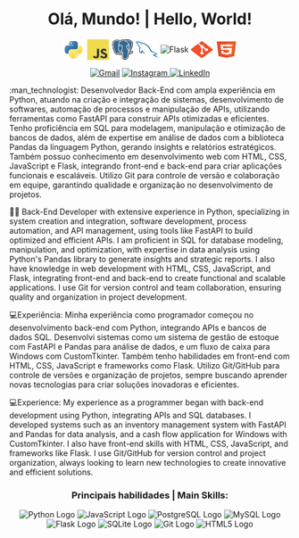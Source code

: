 <h1 align="center">Olá, Mundo! | Hello, World!</h1>

<p align="center">
  
  <img align="center" alt="Python" height="38" width="40" src="https://raw.githubusercontent.com/devicons/devicon/master/icons/python/python-original.svg">
  <img align="center" alt="JavaScript" height="38" width="40" src="https://raw.githubusercontent.com/devicons/devicon/master/icons/javascript/javascript-original.svg">
  <img align="center" alt="PostgreSQL" height="38" width="40" src="https://raw.githubusercontent.com/devicons/devicon/master/icons/postgresql/postgresql-original.svg">
  <img align="center" alt="MySQL" height="30" width="40" src="https://raw.githubusercontent.com/devicons/devicon/master/icons/mysql/mysql-original.svg">
  <img align="center" alt="Flask" height="30" width="35" src="https://github.com/menezesalexandre-development/menezesalexandre-development/assets/105326153/b1c4f135-021b-4b40-9c21-a7a13afcfddf">
  <img align="center" alt="Git" height="30" width="40" src="https://raw.githubusercontent.com/devicons/devicon/master/icons/git/git-original.svg"> 
  <img align="center" alt="HTML" height="30" width="40" src="https://raw.githubusercontent.com/devicons/devicon/master/icons/html5/html5-original.svg">
  
</p>

<div align="center"> 
  <a href = "mailto:alexandremmnzssilva2509@gmail.com"> <img alt="Gmail" src="https://img.shields.io/badge/-Gmail-%23333?style=for-the-badge&logo=gmail&logoColor=white" target="_blank"></a>
  <a href="https://www.instagram.com/developer_alemenezes/">
    <img alt="Instagram" src="https://img.shields.io/badge/Instagram-E4405F?style=for-the-badge&logo=instagram&logoColor=white" target="_blank">
  </a>
  <a href="https://www.linkedin.com/in/alexandre-m-menezes-silva-836191289/" target="_blank"><img alt="LinkedIn" src="https://img.shields.io/badge/-LinkedIn-%230077B5?style=for-the-badge&logo=linkedin&logoColor=white" target="_blank"></a> 
</div>
<p>:man_technologist: Desenvolvedor Back-End com ampla experiência em Python, atuando na criação e integração de sistemas, desenvolvimento de softwares, automação de processos e manipulação de APIs, utilizando ferramentas como FastAPI para construir APIs otimizadas e eficientes. Tenho proficiência em SQL para modelagem, manipulação e otimização de bancos de dados, além de expertise em análise de dados com a biblioteca Pandas da linguagem Python, gerando insights e relatórios estratégicos. Também possuo conhecimento em desenvolvimento web com HTML, CSS, JavaScript e Flask, integrando front-end e back-end para criar aplicações funcionais e escaláveis. Utilizo Git para controle de versão e colaboração em equipe, garantindo qualidade e organização no desenvolvimento de projetos.</p>

<p>👨‍💻 Back-End Developer with extensive experience in Python, specializing in system creation and integration, software development, process automation, and API management, using tools like FastAPI to build optimized and efficient APIs. I am proficient in SQL for database modeling, manipulation, and optimization, with expertise in data analysis using Python's Pandas library to generate insights and strategic reports. I also have knowledge in web development with HTML, CSS, JavaScript, and Flask, integrating front-end and back-end to create functional and scalable applications. I use Git for version control and team collaboration, ensuring quality and organization in project development.</p>

<p>💻Experiência:
Minha experiência como programador começou no desenvolvimento back-end com Python, integrando APIs e bancos de dados SQL. Desenvolvi sistemas como um sistema de gestão de estoque com FastAPI e Pandas para análise de dados, e um fluxo de caixa para Windows com CustomTkinter. Também tenho habilidades em front-end com HTML, CSS, JavaScript e frameworks como Flask. Utilizo Git/GitHub para controle de versões e organização de projetos, sempre buscando aprender novas tecnologias para criar soluções inovadoras e eficientes.</p>

<p>💻Experience:
My experience as a programmer began with back-end development using Python, integrating APIs and SQL databases. I developed systems such as an inventory management system with FastAPI and Pandas for data analysis, and a cash flow application for Windows with CustomTkinter. I also have front-end skills with HTML, CSS, JavaScript, and frameworks like Flask. I use Git/GitHub for version control and project organization, always looking to learn new technologies to create innovative and efficient solutions.</p>

<div align="center">
  
  ### Principais habilidades | Main Skills:
  
  <div>
      <img src="https://img.shields.io/badge/Python-3776AB?style=for-the-badge&logo=python&logoColor=white" alt="Python Logo">
      <img src="https://img.shields.io/badge/JavaScript-F7DF1E?style=for-the-badge&logo=javascript&logoColor=black" alt="JavaScript Logo">
      <img src="https://img.shields.io/badge/PostgreSQL-316192?style=for-the-badge&logo=postgresql&logoColor=white" alt="PostgreSQL Logo">
      <img src="https://img.shields.io/badge/MySQL-00000F?style=for-the-badge&logo=mysql&logoColor=white" alt="MySQL Logo">
      <img src="https://img.shields.io/badge/Flask-000000?style=for-the-badge&logo=flask&logoColor=white" alt="Flask Logo">
      <img src="https://img.shields.io/badge/SQLite-07405E?style=for-the-badge&logo=sqlite&logoColor=white" alt="SQLite Logo">
      <img src="https://img.shields.io/badge/GIT-E44C30?style=for-the-badge&logo=git&logoColor=white" alt="Git Logo">
      <img src="https://img.shields.io/badge/HTML5-E34F26?style=for-the-badge&logo=html5&logoColor=white" alt="HTML5 Logo">
  </div>
</div>
